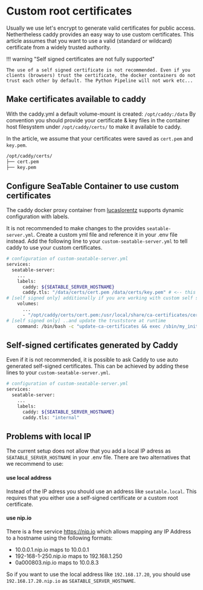 # Custom root certificates

Usually we use let's encrypt to generate valid certificates for public access. Nethertheless caddy provides an easy way to use custom certificates. This article assumes that you want to use a valid (standard or wildcard) certificate from a widely trusted authority.

!!! warning "Self signed certificates are not fully supported"

    The use of a self signed certificate is not recommended. Even if you clients (browsers) trust the certificate, the docker containers do not trust each other by default. The Python Pipeline will not work etc...

## Make certificates available to caddy

With the caddy.yml a default volume-mount is created: `/opt/caddy:/data`
By convention you should provide your certificate & key files in the container host filesystem under `/opt/caddy/certs/` to make it available to caddy.

In the article, we assume that your certificates were saved as `cert.pem` and `key.pem`.

```bash
/opt/caddy/certs/
├── cert.pem
├── key.pem
```

## Configure SeaTable Container to use custom certificates

The caddy docker proxy container from [lucaslorentz](https://github.com/lucaslorentz/caddy-docker-proxy) supports dynamic configuration with labels.

It is not recommended to make changes to the provides `seatable-server.yml`. Create a custom yml file and reference it in your .env file instead.
Add the following line to your `custom-seatable-server.yml` to tell caddy to use your custom certificates.

```bash
# configuration of custom-seatable-server.yml
services:
  seatable-server:
    ...
    labels:
      caddy: ${SEATABLE_SERVER_HOSTNAME}
      caddy.tls: "/data/certs/cert.pem /data/certs/key.pem" # <-- this label tells caddy to use custom certificates !the order is important
# [self signed only] additionally if you are working with custom self signed or low trust certificates you need to add them to the truststore..
    volumes:
      ...
      - "/opt/caddy/certs/cert.pem:/usr/local/share/ca-certificates/cert.crt"
# [self signed only] ..and update the truststore at runtime
    command: /bin/bash -c "update-ca-certificates && exec /sbin/my_init -- /templates/enterpoint.sh"
```

## Self-signed certificates generated by Caddy

Even if it is not recommended, it is possible to ask Caddy to use auto generated self-signed certificates.
This can be achieved by adding these lines to your `custom-seatable-server.yml`.

```bash
# configuration of custom-seatable-server.yml
services:
  seatable-server:
    ...
    labels:
      caddy: ${SEATABLE_SERVER_HOSTNAME}
      caddy.tls: "internal"
```

## Problems with local IP

The current setup does not allow that you add a local IP adress as `SEATABLE_SERVER_HOSTNAME` in your .env file. There are two alternatives that we recommend to use:

#### use local address

Instead of the IP adress you should use an address like `seatable.local`. This requires that you either use a self-signed certificate or a custom root certificate.

#### use nip.io

There is a free service <https://nip.io> which allows mapping any IP Address to a hostname using the following formats:

- 10.0.0.1.nip.io maps to 10.0.0.1
- 192-168-1-250.nip.io maps to 192.168.1.250
- 0a000803.nip.io maps to 10.0.8.3

So if you want to use the local address like `192.168.17.20`, you should use `192.168.17.20.nip.io` as `SEATABLE_SERVER_HOSTNAME`.
